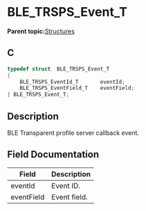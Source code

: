 # BLE\_TRSPS\_Event\_T

**Parent topic:**[Structures](GUID-596C22F0-71C2-4FD3-9512-C8725C77BFA6.md)

## C

```c
typedef struct  BLE_TRSPS_Event_T
{
    BLE_TRSPS_EventId_T       eventId;
    BLE_TRSPS_EventField_T    eventField;
} BLE_TRSPS_Event_T;
```

## Description

BLE Transparent profile server callback event.

## Field Documentation

|Field|Description|
|-----|-----------|
|eventId|Event ID.|
|eventField|Event field.|

